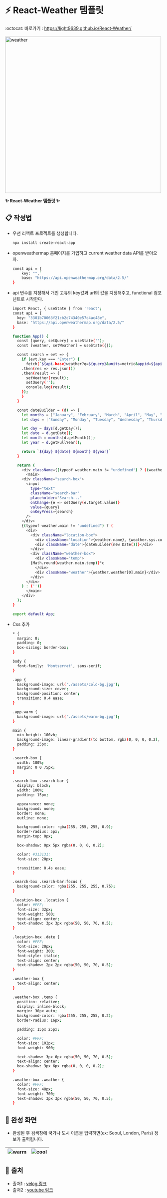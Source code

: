 # **:zap: React-Weather 템플릿**
:octocat: 바로가기 : https://light9639.github.io/React-Weather/ <br /><br />
<img src="https://assets.zabbix.com/img/brands/openweather.jpg" alt="weather" width="500px" />

**:sparkles: React-Weather 템플릿 :sparkles:**

## **📋 작성법**
- 우선 리액트 프로젝트를 생성합니다.

	```bash
	npx install create-react-app
	```

- openweathermap 홈페이지를 가입하고 current weather data API를 받아오자.

	```bash
	const api = {
		key: "",`
		base: "https://api.openweathermap.org/data/2.5/"
	}
	```

- api 변수를 지정해서 개인 고유의 key값과 url의 값을 지정해주고, functional 컴포넌트로 시작한다.

	```bash
	import React, { useState } from 'react';
	const api = {
	  key: "3301b70063f21cb2c74340e57c4ac48e",
	  base: "https://api.openweathermap.org/data/2.5/"
	}

	function App() {
	  const [query, setQuery] = useState('');
	  const [weather, setWeather] = useState({});

	  const search = evt => {
	    if (evt.key === "Enter") {
	      fetch(`${api.base}weather?q=${query}&units=metric&appid=${api.key}`)
		.then(res => res.json())
		.then(result => {
		  setWeather(result);
		  setQuery('');
		  console.log(result);
		});
	    }
	  }

	  const dateBuilder = (d) => {
	    let months = ["January", "February", "March", "April", "May", "June", "July", "August", "September", "October", "November", "December"];
	    let days = ["Sunday", "Monday", "Tuesday", "Wednesday", "Thursday", "Friday", "Saturday"];

	    let day = days[d.getDay()];
	    let date = d.getDate();
	    let month = months[d.getMonth()];
	    let year = d.getFullYear();

	    return `${day} ${date} ${month} ${year}`
	  }

	  return (
	    <div className={(typeof weather.main != "undefined") ? ((weather.main.temp > 16) ? 'app warm' : 'app') : 'app'}>
	      <main>
		<div className="search-box">
		  <input
		    type="text"
		    className="search-bar"
		    placeholder="Search..."
		    onChange={e => setQuery(e.target.value)}
		    value={query}
		    onKeyPress={search}
		  />
		</div>
		{(typeof weather.main != "undefined") ? (
		  <div>
		    <div className="location-box">
		      <div className="location">{weather.name}, {weather.sys.country}</div>
		      <div className="date">{dateBuilder(new Date())}</div>
		    </div>
		    <div className="weather-box">
		      <div className="temp">
			{Math.round(weather.main.temp)}°c
		      </div>
		      <div className="weather">{weather.weather[0].main}</div>
		    </div>
		  </div>
		) : ('')}
	      </main>
	    </div>
	  );
	}

	export default App;
	```

- Css 추가
	```bash
	* {
	  margin: 0;
	  padding: 0;
	  box-sizing: border-box;
	}

	body {
	  font-family: 'Montserrat', sans-serif;
	}

	.app {
	  background-image: url('./assets/cold-bg.jpg');
	  background-size: cover;
	  background-position: center;
	  transition: 0.4 ease;
	}

	.app.warm {
	  background-image: url('./assets/warm-bg.jpg');
	}

	main {
	  min-height: 100vh;
	  background-image: linear-gradient(to bottom, rgba(0, 0, 0, 0.2), rgba(0, 0, 0, 0.75));
	  padding: 25px;
	}

	.search-box {
	  width: 100%;
	  margin: 0 0 75px;
	}

	.search-box .search-bar {
	  display: block;
	  width: 100%;
	  padding: 15px;

	  appearance: none;
	  background: none;
	  border: none;
	  outline: none;

	  background-color: rgba(255, 255, 255, 0.9);
	  border-radius: 5px;
	  margin-top: 0px;

	  box-shadow: 0px 5px rgba(0, 0, 0, 0.2);

	  color: #313131;
	  font-size: 20px;

	  transition: 0.4s ease;
	}

	.search-box .search-bar:focus {
	  background-color: rgba(255, 255, 255, 0.75);
	}

	.location-box .location {
	  color: #FFF;
	  font-size: 32px;
	  font-weight: 500;
	  text-align: center;
	  text-shadow: 3px 3px rgba(50, 50, 70, 0.5);
	}

	.location-box .date {
	  color: #FFF;
	  font-size: 20px;
	  font-weight: 300;
	  font-style: italic;
	  text-align: center;
	  text-shadow: 2px 2px rgba(50, 50, 70, 0.5);
	}

	.weather-box {
	  text-align: center;
	}

	.weather-box .temp {
	  position: relative;
	  display: inline-block;
	  margin: 30px auto;
	  background-color: rgba(255, 255, 255, 0.2);
	  border-radius: 16px;

	  padding: 15px 25px;

	  color: #FFF;
	  font-size: 102px;
	  font-weight: 900;

	  text-shadow: 3px 6px rgba(50, 50, 70, 0.5);
	  text-align: center;
	  box-shadow: 3px 6px rgba(0, 0, 0, 0.2);
	}

	.weather-box .weather {
	  color: #FFF;
	  font-size: 48px;
	  font-weight: 700;
	  text-shadow: 3px 3px rgba(50, 50, 70, 0.5);
	}
	```

## **💾 완성 화면**

- 완성된 후 검색창에 국가나 도시 이름을 입력하면(ex: Seoul, London, Paris) 정보가 출력됩니다.

 | <img align="center" src="https://user-images.githubusercontent.com/95972251/191903631-35c36bb9-38da-406c-b9a0-154d1670a8e0.png" alt="warm" /> | <img align="center" src="https://user-images.githubusercontent.com/95972251/191903639-ab5138e9-1e6c-482a-adda-72d6b8742d7e.png" alt="cool" /> |
 | ------------- | ------------- |

## **:paperclip: 출처**
- 출처1 : <a href="https://velog.io/@hongcoder/React%EB%A5%BC-%EC%9D%B4%EC%9A%A9%ED%95%9C-Weather-App-%EB%A7%8C%EB%93%A4%EA%B8%B0">velog 링크</a>
- 출처2 : <a href="https://www.youtube.com/watch?v=GuA0_Z1llYU">youtube 링크</a>

